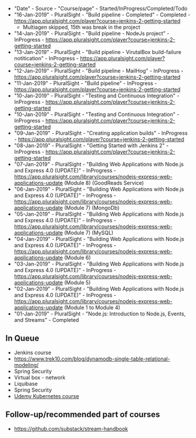 * "Date" - Source - "Course/page" - Started/InProgress/Completed/Todo
* "16-Jan-2019" - PluralSight - "Build pipeline - Completed" - Completed - https://app.pluralsight.com/player?course=jenkins-2-getting-started
  * Multiagen skipped, 15th was break in the project
* "14-Jan-2019" - PluralSight - "Build pipeline - NodeJs project" - InProgress - https://app.pluralsight.com/player?course=jenkins-2-getting-started
* "13-Jan-2019" - PluralSight - "Build pipeline - VirutalBox build-failure notitication" - InProgress - https://app.pluralsight.com/player?course=jenkins-2-getting-started
* "12-Jan-2019" - PluralSight - "Build pipeline - MailHog" - InProgress - https://app.pluralsight.com/player?course=jenkins-2-getting-started
* "11-Jan-2019" - PluralSight - "Build pipeline" - InProgress - https://app.pluralsight.com/player?course=jenkins-2-getting-started
* "10-Jan-2019" - PluralSight - "Testing and Continuous Integration" - InProgress - https://app.pluralsight.com/player?course=jenkins-2-getting-started
* "10-Jan-2019" - PluralSight - "Testing and Continuous Integration" - InProgress - https://app.pluralsight.com/player?course=jenkins-2-getting-started
* "09-Jan-2019" - PluralSight - "Creating application builds" - InProgress - https://app.pluralsight.com/player?course=jenkins-2-getting-started
* "08-Jan-2019" - PluralSight - "Getting Started with Jenkins 2" - InProgress - https://app.pluralsight.com/player?course=jenkins-2-getting-started
* "07-Jan-2019" - PluralSight - "Building Web Applications with Node.js and Express 4.0 (UPDATE)" - InProgress - https://app.pluralsight.com/library/courses/nodejs-express-web-applications-update  (Module 8) (GoodReads Service)
* "06-Jan-2019" - PluralSight - "Building Web Applications with Node.js and Express 4.0 (UPDATE)" - InProgress - https://app.pluralsight.com/library/courses/nodejs-express-web-applications-update  (Module 7) (MongoDb)
* "05-Jan-2019" - PluralSight - "Building Web Applications with Node.js and Express 4.0 (UPDATE)" - InProgress - https://app.pluralsight.com/library/courses/nodejs-express-web-applications-update  (Module 7) (MySQL)
* "04-Jan-2019" - PluralSight - "Building Web Applications with Node.js and Express 4.0 (UPDATE)" - InProgress - https://app.pluralsight.com/library/courses/nodejs-express-web-applications-update  (Module 6)
* "03-Jan-2019" - PluralSight - "Building Web Applications with Node.js and Express 4.0 (UPDATE)" - InProgress - https://app.pluralsight.com/library/courses/nodejs-express-web-applications-update  (Module 5)
* "02-Jan-2019" - PluralSight - "Building Web Applications with Node.js and Express 4.0 (UPDATE)" - InProgress - https://app.pluralsight.com/library/courses/nodejs-express-web-applications-update (Module 1 to Module 4)
* "01-Jan-2019" - PluralSight - "Node.js: Introduction to Node.js, Events, and Streams" - Completed



## In Queue
* Jenkins course
* https://www.trek10.com/blog/dynamodb-single-table-relational-modeling/
* Spring Security
* Virtual box - network
* Liquibase
* Spring Security
* [Udemy Kubernetes course](https://www.udemy.com/learn-devops-the-complete-kubernetes-course/?couponCode=KUBERNETES_GITHUB)

## Follow-up/recommended part of courses
* https://github.com/substack/stream-handbook

